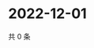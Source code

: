 # 2022-12-01

共 0 条

<!-- BEGIN WEIBO -->
<!-- 最后更新时间 Thu Dec 01 2022 23:16:17 GMT+0800 (China Standard Time) -->

<!-- END WEIBO -->
